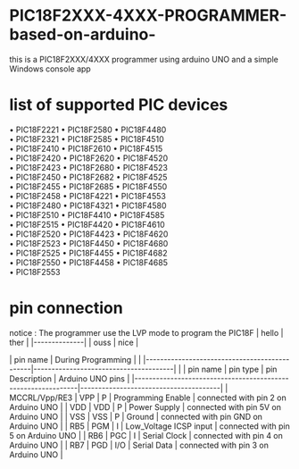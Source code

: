 # PIC18F2XXX-4XXX-PROGRAMMER-based-on-arduino-
this is a PIC18F2XXX/4XXX  programmer using arduino UNO and a simple Windows console app

# list of supported PIC devices 

• PIC18F2221    • PIC18F2580    • PIC18F4480  
• PIC18F2321    • PIC18F2585    • PIC18F4510  
• PIC18F2410    • PIC18F2610    • PIC18F4515  
• PIC18F2420    • PIC18F2620    • PIC18F4520  
• PIC18F2423    • PIC18F2680    • PIC18F4523  
• PIC18F2450    • PIC18F2682    • PIC18F4525  
• PIC18F2455    • PIC18F2685    • PIC18F4550  
• PIC18F2458    • PIC18F4221    • PIC18F4553  
• PIC18F2480    • PIC18F4321    • PIC18F4580  
• PIC18F2510    • PIC18F4410    • PIC18F4585  
• PIC18F2515    • PIC18F4420    • PIC18F4610  
• PIC18F2520    • PIC18F4423    • PIC18F4620   
• PIC18F2523    • PIC18F4450    • PIC18F4680  
• PIC18F2525    • PIC18F4455    • PIC18F4682  
• PIC18F2550    • PIC18F4458    • PIC18F4685  
• PIC18F2553  

# pin connection 

notice : The programmer use the LVP mode to program the PIC18F
| hello | ther |
|--------------|
| ouss  | nice |


| pin name      |              During Programming              |
|               |----------------------------------------------|---------------------------------------|
|               | pin name | pin type |  pin Description       |            Arduino UNO pins           |
|--------------------------------------------------------------|---------------------------------------|
| MCCRL/Vpp/RE3 |   VPP     |    P    | Programming Enable     | connected with pin 2 on Arduino UNO   |
|      VDD      |   VDD     |    P    | Power Supply           | connected with pin 5V on Arduino UNO  |
|      VSS      |   VSS     |    P    | Ground                 | connected with pin GND on Arduino UNO |
|      RB5      |   PGM     |    I    | Low_Voltage ICSP input | connected with pin 5 on Arduino UNO   |
|      RB6      |   PGC     |    I    | Serial Clock           | connected with pin 4 on Arduino UNO   |
|      RB7      |   PGD     |   I/O   | Serial Data            | connected with pin 3 on Arduino UNO   |

